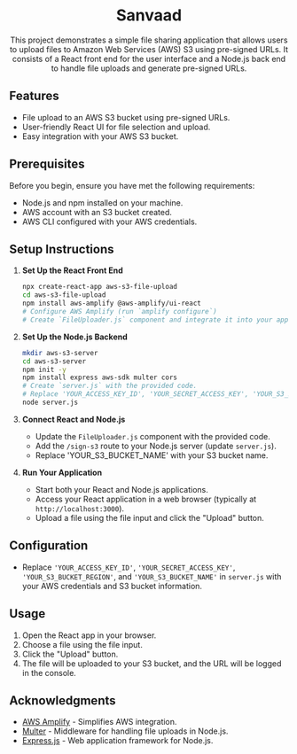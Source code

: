 
<h1 align="center">Sanvaad</h1>

<!-- Project Description -->
<p align="center">This project demonstrates a simple file sharing application that allows users to upload files to Amazon Web Services (AWS) S3 using pre-signed URLs. It consists of a React front end for the user interface and a Node.js back end to handle file uploads and generate pre-signed URLs.</p>


## Features

- File upload to an AWS S3 bucket using pre-signed URLs.
- User-friendly React UI for file selection and upload.
- Easy integration with your AWS S3 bucket.

## Prerequisites

Before you begin, ensure you have met the following requirements:

- Node.js and npm installed on your machine.
- AWS account with an S3 bucket created.
- AWS CLI configured with your AWS credentials.

## Setup Instructions

1. **Set Up the React Front End**

    ```bash
    npx create-react-app aws-s3-file-upload
    cd aws-s3-file-upload
    npm install aws-amplify @aws-amplify/ui-react
    # Configure AWS Amplify (run `amplify configure`)
    # Create `FileUploader.js` component and integrate it into your app.

    ```

2. **Set Up the Node.js Backend**

    ```bash
    mkdir aws-s3-server
    cd aws-s3-server
    npm init -y
    npm install express aws-sdk multer cors
    # Create `server.js` with the provided code.
    # Replace 'YOUR_ACCESS_KEY_ID', 'YOUR_SECRET_ACCESS_KEY', 'YOUR_S3_BUCKET_REGION', and 'YOUR_S3_BUCKET_NAME' with your AWS credentials and S3 bucket information.
    node server.js
    ```

3. **Connect React and Node.js**

    - Update the `FileUploader.js` component with the provided code.
    - Add the `/sign-s3` route to your Node.js server (update `server.js`).
    - Replace 'YOUR_S3_BUCKET_NAME' with your S3 bucket name.

4. **Run Your Application**

    - Start both your React and Node.js applications.
    - Access your React application in a web browser (typically at `http://localhost:3000`).
    - Upload a file using the file input and click the "Upload" button.

## Configuration

- Replace `'YOUR_ACCESS_KEY_ID'`, `'YOUR_SECRET_ACCESS_KEY'`, `'YOUR_S3_BUCKET_REGION'`, and `'YOUR_S3_BUCKET_NAME'` in `server.js` with your AWS credentials and S3 bucket information.

## Usage

1. Open the React app in your browser.
2. Choose a file using the file input.
3. Click the "Upload" button.
4. The file will be uploaded to your S3 bucket, and the URL will be logged in the console.


## Acknowledgments

- [AWS Amplify](https://aws.amazon.com/amplify/) - Simplifies AWS integration.
- [Multer](https://github.com/expressjs/multer) - Middleware for handling file uploads in Node.js.
- [Express.js](https://expressjs.com/) - Web application framework for Node.js.



